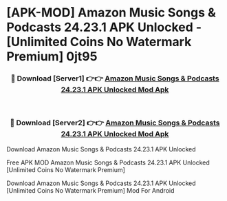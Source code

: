 # [APK-MOD] Amazon Music  Songs & Podcasts 24.23.1 APK Unlocked - [Unlimited Coins No Watermark Premium] 0jt95



<div align="center">
<h3>🔴 Download [Server1] 👉👉 <a href="https://momento.my/?title=Amazon_Music__Songs_&_Podcasts_24.23.1_APK_Unlocked">Amazon Music  Songs & Podcasts 24.23.1 APK Unlocked Mod Apk</a></h3><br>

<h3>🔴 Download [Server2] 👉👉 <a href="https://momento.my/?title=Amazon_Music__Songs_&_Podcasts_24.23.1_APK_Unlocked">Amazon Music  Songs & Podcasts 24.23.1 APK Unlocked Mod Apk</a></h3>
</div>



Download Amazon Music  Songs & Podcasts 24.23.1 APK Unlocked 

Free APK MOD Amazon Music  Songs & Podcasts 24.23.1 APK Unlocked [Unlimited Coins No Watermark Premium]

Download Amazon Music  Songs & Podcasts 24.23.1 APK Unlocked [Unlimited Coins No Watermark Premium] Mod For Android
